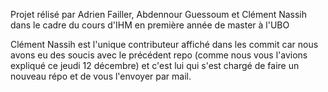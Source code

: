 Projet rélisé par Adrien Failler, Abdennour Guessoum et Clément Nassih dans le cadre du cours d'IHM en première année de master à l'UBO

Clément Nassih est l'unique contributeur affiché dans les commit car nous avons eu des soucis avec le précédent repo (comme nous vous l'avions expliqué ce jeudi 12 décembre) et c'est lui qui s'est chargé de faire un nouveau répo et de vous l'envoyer par mail.
